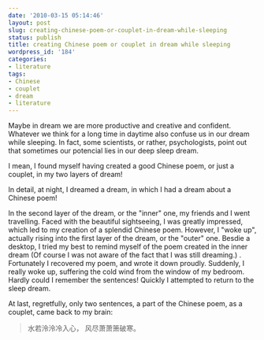 ```yaml
---
date: '2010-03-15 05:14:46'
layout: post
slug: creating-chinese-poem-or-couplet-in-dream-while-sleeping
status: publish
title: creating Chinese poem or couplet in dream while sleeping
wordpress_id: '184'
categories:
- literature
tags:
- Chinese
- couplet
- dream
- literature
---
```


Maybe in dream we are more productive and creative and confident. Whatever we think for a long time in daytime also confuse us in our dream while sleeping. In fact, some scientists, or rather, psychologists, point out that sometimes our potencial lies in our deep sleep dream.

I mean, I found myself having created a good Chinese poem, or just a couplet, in my two layers of dream!

In detail, at night, I dreamed a dream, in which I had a dream about a Chinese poem!



In the second layer of the dream, or the "inner" one, my friends and I went travelling. Faced with the beautiful sightseeing, I was greatly impressed, which led to my creation of a splendid Chinese poem. However, I "woke up", actually rising into the first layer of the dream, or the "outer" one. Besdie a desktop, I tried my best to remind myself of the poem created in the inner dream (Of course I was not aware of the fact that I was still dreaming.) . Fortunately I recovered my poem, and wrote it down proudly. Suddenly, I really woke up, suffering the cold wind from the window of my bedroom. Hardly could I remember the sentences! Quickly I attempted to return to the sleep dream.

At last, regretfully, only two sentences, a part of the Chinese poem, as a couplet, came back to my brain:


> 

> 
> 水若泠泠冷入心，
风尽萧萧箫破寒。
> 
> 

